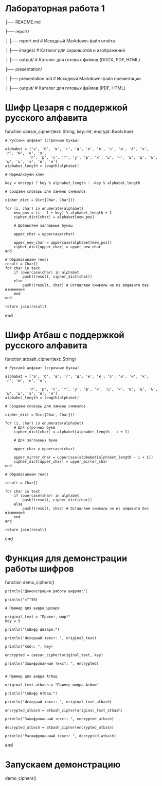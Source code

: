 # Лабораторная работа 1

├── README.md

├── report/

│   ├── report.md          # Исходный Markdown-файл отчёта

│   ├── images/            # Каталог для скриншотов и изображений

│   ├── output/            # Каталог для готовых файлов (DOCX, PDF, HTML)

├── presentation/

│   ├── presentation.md    # Исходный Markdown-файл презентации

│   ├── output/            # Каталог для готовых файлов (PDF, HTML)


# Шифр Цезаря с поддержкой русского алфавита

function caesar_cipher(text::String, key::Int; encrypt::Bool=true)

    # Русский алфавит (строчные буквы)

    alphabet = ['а', 'б', 'в', 'г', 'д', 'е', 'ж', 'з', 'и', 'й', 'к', 'л', 'м', 'н', 'о', 
               'п', 'р', 'с', 'т', 'у', 'ф', 'х', 'ц', 'ч', 'ш', 'щ', 'ъ', 'ы', 'ь', 'э', 'ю', 'я']
    alphabet_length = length(alphabet)
    
    # Нормализуем ключ

    key = encrypt ? key % alphabet_length : -key % alphabet_length
    
    # Создаем словарь для замены символов

    cipher_dict = Dict{Char, Char}()

    for (i, char) in enumerate(alphabet)
        new_pos = (i - 1 + key) % alphabet_length + 1
        cipher_dict[char] = alphabet[new_pos]
        
        # Добавляем заглавные буквы

        upper_char = uppercase(char)

        upper_new_char = uppercase(alphabet[new_pos])
        cipher_dict[upper_char] = upper_new_char
    end
    
    # Обрабатываем текст
    result = Char[]
    for char in text
        if lowercase(char) in alphabet
            push!(result, cipher_dict[char])
        else
            push!(result, char) # Оставляем символы не из алфавита без изменений
        end
    end
    
    return join(result)
end

# Шифр Атбаш с поддержкой русского алфавита

function atbash_cipher(text::String)

    # Русский алфавит (строчные буквы)

    alphabet = ['а', 'б', 'в', 'г', 'д', 'е', 'ж', 'з', 'и', 'й', 'к', 'л', 'м', 'н', 'о', 

               'п', 'р', 'с', 'т', 'у', 'ф', 'х', 'ц', 'ч', 'ш', 'щ', 'ъ', 'ы', 'ь', 'э', 'ю', 'я']
    alphabet_length = length(alphabet)
    
    # Создаем словарь для замены символов

    cipher_dict = Dict{Char, Char}()

    for (i, char) in enumerate(alphabet)
        # Для строчных букв
        cipher_dict[char] = alphabet[alphabet_length - i + 1]
        
        # Для заглавных букв

        upper_char = uppercase(char)

        upper_mirror_char = uppercase(alphabet[alphabet_length - i + 1])
        cipher_dict[upper_char] = upper_mirror_char
    end
    
    # Обрабатываем текст

    result = Char[]

    for char in text
        if lowercase(char) in alphabet
            push!(result, cipher_dict[char])
        else
            push!(result, char) # Оставляем символы не из алфавита без изменений
        end
    end
    
    return join(result)
end

# Функция для демонстрации работы шифров

function demo_ciphers()

    println("Демонстрация работы шифров:")

    println("="^50)
    
    # Пример для шифра Цезаря

    original_text = "Привет, мир!"
    key = 5
    
    println("\nШифр Цезаря:")

    println("Исходный текст: ", original_text)

    println("Ключ: ", key)
    
    encrypted = caesar_cipher(original_text, key)

    println("Зашифрованный текст: ", encrypted)
    
    
    # Пример для шифра Атбаш

    original_text_atbash = "Пример шифра Атбаш"
    
    println("\nШифр Атбаш:")

    println("Исходный текст: ", original_text_atbash)
    
    encrypted_atbash = atbash_cipher(original_text_atbash)

    println("Зашифрованный текст: ", encrypted_atbash)
    
    decrypted_atbash = atbash_cipher(encrypted_atbash)

    println("Расшифрованный текст: ", decrypted_atbash)
end

# Запускаем демонстрацию
demo_ciphers()
